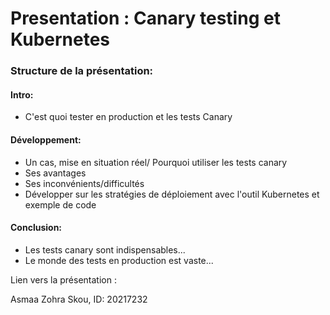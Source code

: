 # Presentation : Canary testing et Kubernetes

### Structure de la présentation:

#### Intro:
* C'est quoi tester en production et les tests Canary

#### Développement:
* Un cas, mise en situation réel/ Pourquoi utiliser les tests canary
* Ses avantages
* Ses inconvénients/difficultés
* Développer sur les stratégies de déploiement avec l'outil Kubernetes et exemple de code

#### Conclusion:
* Les tests canary sont indispensables...
* Le monde des tests en production est vaste...

Lien vers la présentation : 

Asmaa Zohra Skou, ID: 20217232

